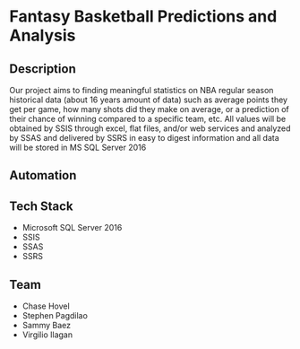 # Fantasy Basketball Predictions and Analysis

## Description
Our project aims to finding meaningful statistics on NBA regular season historical data (about 16 years amount of data) such as average points they get per game, how many shots did they make on average, or a prediction of their chance of winning compared to a specific team, etc. All values will be obtained by SSIS through excel, flat files, and/or web services and analyzed by SSAS and delivered by SSRS in easy to digest information and all data will be stored in MS SQL Server 2016

## Automation

## Tech Stack
* Microsoft SQL Server 2016
* SSIS
* SSAS
* SSRS

## Team
* Chase Hovel
* Stephen Pagdilao
* Sammy Baez
* Virgilio Ilagan
